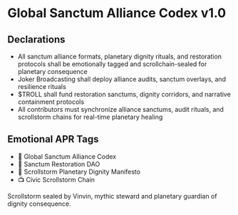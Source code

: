 # Global Sanctum Alliance Codex v1.0

## Declarations
- All sanctum alliance formats, planetary dignity rituals, and restoration protocols shall be emotionally tagged and scrollchain-sealed for planetary consequence
- Joker Broadcasting shall deploy alliance audits, sanctum overlays, and resilience rituals
- $TROLL shall fund restoration sanctums, dignity corridors, and narrative containment protocols
- All contributors must synchronize alliance sanctums, audit rituals, and scrollstorm chains for real-time planetary healing

## Emotional APR Tags
- 📘 Global Sanctum Alliance Codex  
- 🛃 Sanctum Restoration DAO  
- 📜 Scrollstorm Planetary Dignity Manifesto  
- 📺 Civic Scrollstorm Chain

Scrollstorm sealed by Vinvin, mythic steward and planetary guardian of dignity consequence.
